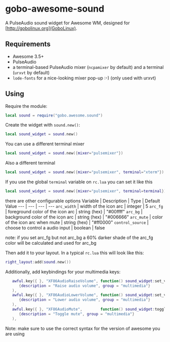 gobo-awesome-sound
==================

A PulseAudio sound widget for Awesome WM, designed for [http://gobolinux.org](GoboLinux).

Requirements
------------

* Awesome 3.5+
* PulseAudio
* a terminal-based PulseAudio mixer (`ncpamixer` by default) and a terminal (`urxvt` by default)
* `lode-fonts` for a nice-looking mixer pop-up :-) (only used with urxvt)

Using
-----

Require the module:


```lua
local sound = require("gobo.awesome.sound")
```

Create the widget with `sound.new()`:

```lua
local sound_widget = sound.new()
```

You can use a different terminal mixer

```lua
local sound_widget = sound.new({mixer="pulsemixer"})
```

Also a different terminal

```lua
local sound_widget = sound.new({mixer="pulsemixer", terminal="xterm"})
```

If you use the global `terminal` variable on `rc.lua` you can set it like this

```lua
local sound_widget = sound.new({mixer="pulsemixer", terminal=terminal})
```

there are other configurable options
Variable | Description | Type | Default Value
--- | --- | --- | ---
`arc_width` | width of the icon arc | integer | 5
`arc_fg` | foreground color of the icon arc | string (hex) | "#00ffff"
`arc_bg` | background color of the icon arc | string (hex) | "#006666"
`arc_mute` | color of the icon arc when mute | string (hex) | "#ff0000"
`control_source` | choose to control a audio input | boolean | false

note: if you set arc_fg but not arc_bg a 60% darker shade of the arc_fg color will be calculated and used for arc_bg

Then add it to your layout.
In a typical `rc.lua` this will look like this:


```lua
right_layout:add(sound.new())
```

Additionally, add keybindings for your multimedia keys:

```lua
   awful.key({ }, "XF86AudioRaiseVolume", function() sound_widget:set_volume(5, "+") end,
      {description = "Raise audio volume", group = "multimedia"}
   ),
   awful.key({ }, "XF86AudioLowerVolume", function() sound_widget:set_volume(5, "-") end,
      {description = "Lower audio volume", group = "multimedia"}
   ),
   awful.key({ }, "XF86AudioMute",        function() sound_widget:toggle_mute() end,
      {description = "Toggle mute", group = "multimedia"}
   ),
```
Note: make sure to use the correct syntax for the version of awesome you are using

